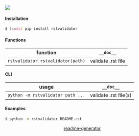<!--
https://pypi.org/project/readme-generator/
-->

[![](https://img.shields.io/pypi/pyversions/rstvalidator.svg?longCache=True)](https://pypi.org/project/rstvalidator/)

#### Installation
```bash
$ [sudo] pip install rstvalidator
```

#### Functions
function|`__doc__`
-|-
`rstvalidator.rstvalidator(path)` |validate .rst file

#### CLI
usage|`__doc__`
-|-
`python -m rstvalidator path ...` |validate .rst file(s)

#### Examples
```bash
$ python -m rstvalidator README.rst
```

<p align="center">
    <a href="https://pypi.org/project/readme-generator/">readme-generator</a>
</p>